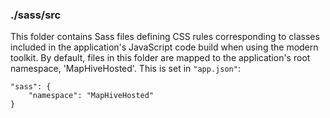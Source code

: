 ### ./sass/src

This folder contains Sass files defining CSS rules corresponding to classes
included in the application's JavaScript code build when using the modern toolkit.
By default, files in this folder are mapped to the application's root namespace, 'MapHiveHosted'.
This is set in `"app.json"`:

    "sass": {
        "namespace": "MapHiveHosted"
    }